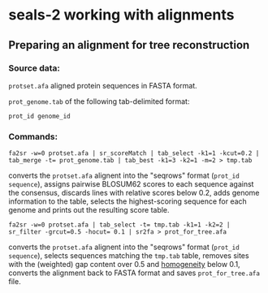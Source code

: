 # seals-2 working with alignments
## Preparing an alignment for tree reconstruction
### Source data:
`protset.afa` aligned protein sequences in FASTA format.

`prot_genome.tab` of the following tab-delimited format:
```
prot_id genome_id
```
### Commands:
```
fa2sr -w=0 protset.afa | sr_scoreMatch | tab_select -k1=1 -kcut=0.2 | tab_merge -t= prot_genome.tab | tab_best -k1=3 -k2=1 -m=2 > tmp.tab
```
converts the `protset.afa` alignent into the "seqrows" format (`prot_id sequence`), assigns pairwise BLOSUM62 scores to each sequence against the consensus, discards lines with relative scores below 0.2, adds genome information to the table, selects the highest-scoring sequence for each genome and prints out the resulting score table.
```
fa2sr -w=0 protset.afa | tab_select -t= tmp.tab -k1=1 -k2=2 | sr_filter -grcut=0.5 -hocut= 0.1 | sr2fa > prot_for_tree.afa
```
converts the `protset.afa` alignent into the "seqrows" format (`prot_id sequence`), selects sequences matching the `tmp.tab` table, removes sites with the (weighted) gap content over 0.5 and [homogeneity](https://doi.org/10.1093/ve/veab015) below 0.1, converts the alignment back to FASTA format and saves `prot_for_tree.afa` file.
